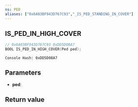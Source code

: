 ```yaml
---
ns: PED
aliases: ["0x6A03BF943D767C93","_IS_PED_STANDING_IN_COVER"]
---
```

## IS_PED_IN_HIGH_COVER

```c
// 0x6A03BF943D767C93 0xDD5D08A7
BOOL IS_PED_IN_HIGH_COVER(Ped ped);
```

```
Console Hash: 0xDD5D08A7  
```

## Parameters
* **ped**:

## Return value
